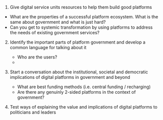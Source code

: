 <!-- TITLE: Research Questions -->
<!-- SUBTITLE: A quick summary of Research Questions -->

1. Give digital service units resources to help them build good platforms
 * What are the properties of a successful platform ecosystem. What is the same about government and what is just hard?
 * Can you get to systemic transformation by using platforms to address the needs of existing government services?


2. Identify the important parts of platform government and develop a common language for talking about it

	* Who are the users?
	* 

3. Start a conversation about the institutional, societal and democratic implications of digital platforms in government and beyond
	* What are best funding methods (i.e. central funding / recharging)
	* Are there any genuinly 2-sided platforms in the context of government?

4. Test ways of explaining the value and implications of digital platforms to politicians and leaders